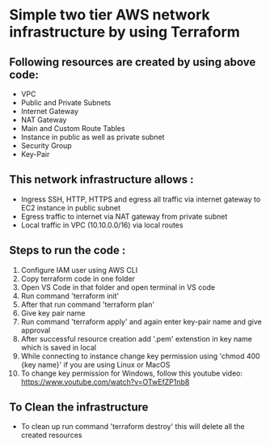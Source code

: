 
# Simple two tier AWS network infrastructure by using Terraform



## Following resources are created by using above code:

- VPC
- Public and Private Subnets
- Internet Gateway
- NAT Gateway
- Main and Custom Route Tables
- Instance in public as well as private subnet
- Security Group
- Key-Pair



## This network infrastructure allows :

- Ingress SSH, HTTP, HTTPS and egress all traffic via internet gateway to EC2 instance in public subnet
- Egress traffic to internet via NAT gateway from private subnet
- Local traffic in VPC (10.10.0.0/16) via local routes

## Steps to run the code :

1. Configure IAM user using AWS CLI
2. Copy terraform code in one folder
3. Open VS Code in that folder and open terminal in VS code
4. Run command 'terraform init'
5. After that run command 'terraform plan'
6. Give key pair name
7. Run command 'terraform apply' and again enter key-pair name and give approval
8. After successful resource creation add '.pem' extenstion in key name which is saved in local
9. While connecting to instance change key permission using 'chmod 400 {key name}' if you are using Linux or MacOS
10. To change key permission for Windows, follow this youtube video:
https://www.youtube.com/watch?v=OTwEfZP1nb8



    
## To Clean the  infrastructure

- To clean up run command 'terraform destroy' this will delete all the created resources



